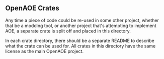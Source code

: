 OpenAOE Crates
--------------

Any time a piece of code could be re-used in some other project, whether that
be a modding tool, or another project that's attempting to implement AOE,
a separate crate is split off and placed in this directory.

In each crate directory, there should be a separate README to describe what
the crate can be used for. All crates in this directory have the same license
as the main OpenAOE project.
